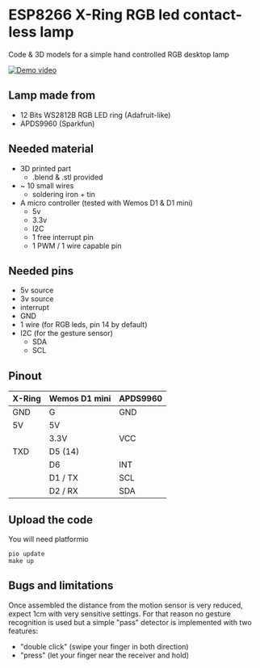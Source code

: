 # ESP8266 X-Ring RGB led contact-less lamp

Code & 3D models for a simple hand controlled RGB desktop lamp

[![Demo video](https://img.youtube.com/vi/k0g8ce4BeVI/0.jpg)](https://www.youtube.com/watch?v=k0g8ce4BeVI)

## Lamp made from

- 12 Bits WS2812B RGB LED ring (Adafruit-like)
- APDS9960 (Sparkfun)

## Needed material

- 3D printed part
    - .blend & .stl provided
- ~ 10 small wires
    - soldering iron + tin
- A micro controller (tested with Wemos D1 & D1 mini)
    - 5v
    - 3.3v
    - I2C
    - 1 free interrupt pin
    - 1 PWM / 1 wire capable pin

## Needed pins

- 5v source
- 3v source
- interrupt
- GND
- 1 wire (for RGB leds, pin 14 by default)
- I2C (for the gesture sensor)
    - SDA
    - SCL

## Pinout


| X-Ring    | Wemos D1 mini |  APDS9960 |
|-----------|---------------|-----------|
| GND       | G             |  GND      |
| 5V        | 5V            |           |
|           | 3.3V          |  VCC      |
| TXD       | D5  (14)      |           |
|           | D6            |  INT      |
|           | D1 / TX       |  SCL      |
|           | D2 / RX       |  SDA      |

## Upload the code

You will need platformio

    pio update
    make up

## Bugs and limitations

Once assembled the distance from the motion sensor is very reduced, expect 1cm with very sensitive settings.
For that reason no gesture recognition is used but a simple "pass" detector is implemented with two features:

- "double click" (swipe your finger in both direction)
- "press" (let your finger near the receiver and hold)

